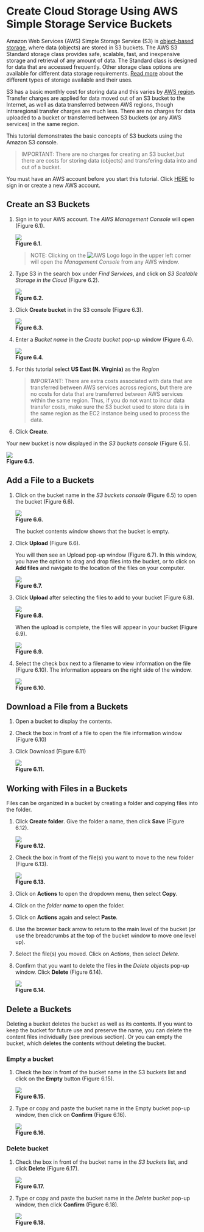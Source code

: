 # Create Cloud Storage Using AWS Simple Storage Service Buckets

Amazon Web Services (AWS) Simple Storage Service (S3) is [object-based storage](https://searchstorage.techtarget.com/definition/object-storage), where data (objects) are stored in S3 buckets. The AWS S3 Standard storage class provides safe, scalable, fast, and inexpensive storage and retrieval of any amount of data. The Standard class is designed for data that are accessed frequently. Other storage class options are available for different data storage requirements. [Read more](https://aws.amazon.com/s3/storage-classes/?nc=sn&loc=3) about the different types of storage available and their uses.  

S3 has a basic monthly cost for storing data and this varies by [AWS region](https://docs.aws.amazon.com/AWSEC2/latest/UserGuide/using-regions-availability-zones.html). Transfer charges are applied for data moved out of an S3 bucket to the Internet, as well as data transferred between AWS regions, though intraregional transfer charges are much less. There are no charges for data uploaded to a bucket or transferred between S3 buckets (or any AWS services) in the same region.  

This tutorial demonstrates the basic concepts of S3 buckets using the Amazon S3 console.  

> IMPORTANT: There are no charges for creating an S3 bucket,but there are costs for storing data (objects) and transfering data into and out of a bucket.  

You must have an AWS account before you start this tutorial. Click [HERE](https://signin.aws.amazon.com/signin?redirect_uri=https%3A%2F%2Fconsole.aws.amazon.com%2Fconsole%2Fhome%3Fnc2%3Dh_ct%26src%3Dheader-signin%26state%3DhashArgs%2523%26isauthcode%3Dtrue&client_id=arn%3Aaws%3Aiam%3A%3A015428540659%3Auser%2Fhomepage&forceMobileApp=0) to sign in or create a new AWS account.  

## Create an S3 Buckets

1.  Sign in to your AWS account. The *AWS Management Console* will open (Figure 6.1).  

    ![](img/06-Figure_01.png)  
    **Figure 6.1.**  
    
    > NOTE: Clicking on the ![AWS Logo](img/AWS_logo_small.png) logo in the upper left corner will open the *Management Console* from any AWS window.  

2.  Type S3 in the search box under *Find Services*, and click on *S3 Scalable Storage in the Cloud* (Figure 6.2).  

    ![](img/06-Figure_02.png)  
    **Figure 6.2.**  
    
3.  Click **Create bucket** in the S3 console (Figure 6.3).  

    ![](img/06-Figure_03.png)  
    **Figure 6.3.**  
    
4.  Enter a *Bucket name* in the *Create bucket* pop-up window (Figure 6.4).  

    ![](img/06-Figure_04.png)  
    **Figure 6.4.**  
    
5.  For this tutorial select **US East (N. Virginia)** as the *Region*  

    > IMPORTANT: There are extra costs associated with data that are transferred between AWS services across regions, but there are no costs for data that are transferred between AWS services within the same region. Thus, if you do not want to incur data transfer costs, make sure the S3 bucket used to store data is in the same region as the EC2 instance being used to process the data.  

6.  Click **Create**.  

Your new bucket is now displayed in the *S3 buckets console* (Figure 6.5).  

![](img/06-Figure_05.png)  
**Figure 6.5.**  

## Add a File to a Buckets

1.  Click on the bucket name in the *S3 buckets console* (Figure 6.5) to open the bucket (Figure 6.6).  

    ![](img/06-Figure_06.png)  
    **Figure 6.6.**  
    
    The bucket contents window shows that the bucket is empty.  

2.  Click **Upload** (Figure 6.6).  

    You will then see an Upload pop-up window (Figure 6.7). In this window, you have the option to drag and drop files into the bucket, or to click on **Add files** and navigate to the location of the files on your computer.  

    ![](img/06-Figure_07.png)  
    **Figure 6.7.**  
    
3.  Click **Upload** after selecting the files to add to your bucket (Figure 6.8).  

    ![](img/06-Figure_08.png)  
    **Figure 6.8.**  
    
    When the upload is complete, the files will appear in your bucket (Figure 6.9).  

    ![](img/06-Figure_09.png)  
    **Figure 6.9.**  
    
4.  Select the check box next to a filename to view information on the file (Figure 6.10). The information appears on the right side of the window.  

    ![](img/06-Figure_10.png)  
    **Figure 6.10.**  
    
## Download a File from a Buckets

1.  Open a bucket to display the contents.  

2.  Check the box in front of a file to open the file information window (Figure 6.10)  

3.  Click Download (Figure 6.11)  

    ![](img/06-Figure_11.png)  
    **Figure 6.11.**  
    
## Working with Files in a Buckets

Files can be organized in a bucket by creating a folder and copying files into the folder.  

1.  Click **Create folder**. Give the folder a name, then click **Save** (Figure 6.12).  

    ![](img/06-Figure_12.png)  
    **Figure 6.12.**  
    
2.  Check the box in front of the file(s) you want to move to the new folder (Figure 6.13).  

    ![](img/06-Figure_13.png)  
    **Figure 6.13.**  
    
3.  Click on **Actions** to open the dropdown menu, then select **Copy**.  

4.  Click on the *folder name* to open the folder.  

5.  Click on **Actions** again and select **Paste**.  

6.  Use the browser back arrow to return to the main level of the bucket (or use the breadcrumbs at the top of the bucket window to move one level up).  

7.  Select the file(s) you moved. Click on *Actions*, then select *Delete*.  

8.  Confirm that you want to delete the files in the *Delete objects* pop-up window. Click **Delete** (Figure 6.14).  

    ![](img/06-Figure_14.png)  
    **Figure 6.14.**  
    
## Delete a Buckets

Deleting a bucket deletes the bucket as well as its contents. If you want to keep the bucket for future use and preserve the name, you can delete the content files individually (see previous section). Or you can empty the bucket, which deletes the contents without deleting the bucket.  

### Empty a bucket

1.  Check the box in front of the bucket name in the S3 buckets list and click on the **Empty** button (Figure 6.15).  

    ![](img/06-Figure_15.png)  
    **Figure 6.15.**  
    
2.  Type or copy and paste the bucket name in the Empty bucket pop-up window, then click on **Confirm** (Figure 6.16).  

    ![](img/06-Figure_16.png)  
    **Figure 6.16.**  
    
### Delete bucket

1.  Check the box in front of the bucket name in the *S3 buckets* list, and click **Delete** (Figure 6.17).  

    ![](img/06-Figure_17.png)  
    **Figure 6.17.**  
    
2.  Type or copy and paste the bucket name in the *Delete bucket* pop-up window, then click **Confirm** (Figure 6.18).  

    ![](img/06-Figure_18.png)  
    **Figure 6.18.**  
